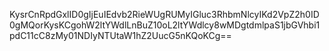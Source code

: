 KysrCnRpdGxlID0gIjEuIEdvb2RieWUgRUMyIGluc3RhbmNlcyIKd2VpZ2h0ID0gMQorKysKCgohW2ltYWdlLnBuZ10oL2ltYWdlcy8wMDgtdmlpaS1jbGVhbi1pdC11cC8zMy01NDIyNTUtaW1hZ2UucG5nKQoKCg==